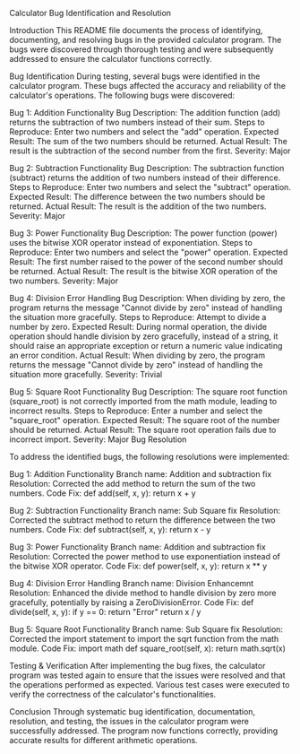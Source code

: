 Calculator Bug Identification and Resolution

Introduction
This README file documents the process of identifying, documenting, and resolving bugs in the provided calculator program. The bugs were discovered through thorough testing and were subsequently addressed to ensure the calculator functions correctly.

Bug Identification
During testing, several bugs were identified in the calculator program. These bugs affected the accuracy and reliability of the calculator's operations. The following bugs were discovered:

Bug 1: Addition Functionality
Bug Description: The addition function (add) returns the subtraction of two numbers instead of their sum.
Steps to Reproduce: Enter two numbers and select the "add" operation.
Expected Result: The sum of the two numbers should be returned.
Actual Result: The result is the subtraction of the second number from the first.
Severity: Major

Bug 2: Subtraction Functionality
Bug Description: The subtraction function (subtract) returns the addition of two numbers instead of their difference.
Steps to Reproduce: Enter two numbers and select the "subtract" operation.
Expected Result: The difference between the two numbers should be returned.
Actual Result: The result is the addition of the two numbers.
Severity: Major

Bug 3: Power Functionality
Bug Description: The power function (power) uses the bitwise XOR operator instead of exponentiation.
Steps to Reproduce: Enter two numbers and select the "power" operation.
Expected Result: The first number raised to the power of the second number should be returned.
Actual Result: The result is the bitwise XOR operation of the two numbers.
Severity: Major

Bug 4: Division Error Handling
Bug Description: When dividing by zero, the program returns the message "Cannot divide by zero" instead of handling the situation more gracefully.
Steps to Reproduce: Attempt to divide a number by zero.
Expected Result: During normal operation, the divide operation should handle division by zero gracefully, instead of a string, it should raise an appropriate exception or return a numeric value indicating an error condition.
Actual Result: When dividing by zero, the program returns the message "Cannot divide by zero" instead of handling the situation more gracefully.
Severity: Trivial

Bug 5: Square Root Functionality
Bug Description: The square root function (square_root) is not correctly imported from the math module, leading to incorrect results.
Steps to Reproduce: Enter a number and select the "square_root" operation.
Expected Result: The square root of the number should be returned.
Actual Result: The square root operation fails due to incorrect import.
Severity: Major
Bug Resolution

To address the identified bugs, the following resolutions were implemented:

Bug 1: Addition Functionality
Branch name: Addition and subtraction fix
Resolution: Corrected the add method to return the sum of the two numbers.
Code Fix:
def add(self, x, y):
    return x + y
    
Bug 2: Subtraction Functionality
Branch name: Sub Square fix 
Resolution: Corrected the subtract method to return the difference between the two numbers.
Code Fix:
def subtract(self, x, y):
    return x - y
    
Bug 3: Power Functionality
Branch name: Addition and subtraction fix
Resolution: Corrected the power method to use exponentiation instead of the bitwise XOR operator.
Code Fix:
def power(self, x, y):
    return x ** y
    
Bug 4: Division Error Handling
Branch name: Division Enhancemnt
Resolution: Enhanced the divide method to handle division by zero more gracefully, potentially by raising a ZeroDivisionError.
Code Fix:
def divide(self, x, y):
    if y == 0:
        return "Error"
    return x / y
    
Bug 5: Square Root Functionality
Branch name: Sub Square fix 
Resolution: Corrected the import statement to import the sqrt function from the math module.
Code Fix:
import math
def square_root(self, x):
    return math.sqrt(x)

    
Testing & Verification
After implementing the bug fixes, the calculator program was tested again to ensure that the issues were resolved and that the operations performed as expected. Various test cases were executed to verify the correctness of the calculator's functionalities.

Conclusion
Through systematic bug identification, documentation, resolution, and testing, the issues in the calculator program were successfully addressed. The program now functions correctly, providing accurate results for different arithmetic operations.
